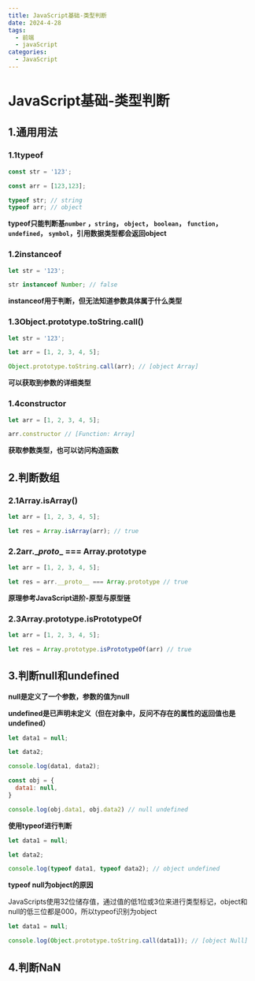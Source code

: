 ```yaml
---
title: JavaScript基础-类型判断
date: 2024-4-28
tags:
  - 前端
  - javaScript
categories:
  - JavaScript
---
```


# JavaScript基础-类型判断

## 1.通用用法

### 1.1typeof

```javascript
const str = '123';

const arr = [123,123];

typeof str; // string
typeof arr; // object
```

**typeof只能判断基`number` ，`string`， `object`， `boolean`， `function`， `undefined`， `symbol`，引用数据类型都会返回object**

### 1.2instanceof

```javascript
let str = '123';

str instanceof Number; // false
```

**instanceof用于判断，但无法知道参数具体属于什么类型**

### 1.3Object.prototype.toString.call()

```javascript
let str = '123';

let arr = [1, 2, 3, 4, 5];

Object.prototype.toString.call(arr); // [object Array]
```

**可以获取到参数的详细类型**

### 1.4constructor

```javascript
let arr = [1, 2, 3, 4, 5];

arr.constructor // [Function: Array]
```

**获取参数类型，也可以访问构造函数**

## 2.判断数组

### 2.1Array.isArray()

```javascript
let arr = [1, 2, 3, 4, 5];

let res = Array.isArray(arr); // true
```

### 2.2arr.\__proto__ === Array.prototype

```javascript
let arr = [1, 2, 3, 4, 5];

let res = arr.__proto__ === Array.prototype // true
```

**原理参考JavaScript进阶-原型与原型链**

### 2.3Array.prototype.isPrototypeOf

```javascript
let arr = [1, 2, 3, 4, 5];

let res = Array.prototype.isPrototypeOf(arr) // true
```

## 3.判断null和undefined

**null是定义了一个参数，参数的值为null**

**undefined是已声明未定义（但在对象中，反问不存在的属性的返回值也是undefined）**

```javascript
let data1 = null;

let data2;

console.log(data1, data2);
```



```javascript
const obj = {
  data1: null,
}

console.log(obj.data1, obj.data2) // null undefined
```

**使用typeof进行判断**

```javascript
let data1 = null;

let data2;

console.log(typeof data1, typeof data2); // object undefined
```

**typeof null为object的原因**

JavaScripts使用32位储存值，通过值的低1位或3位来进行类型标记，object和null的低三位都是000，所以typeof识别为object

```javascript
let data1 = null;

console.log(Object.prototype.toString.call(data1)); // [object Null]
```

## 4.判断NaN
